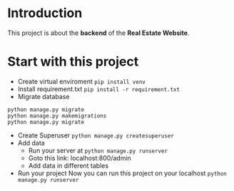 # Introduction
This project is about the __backend__ of the **Real Estate Website**.
# Start with this project
* Create virtual enviroment
```pip install venv ```
* Install requirement.txt 
```pip install -r requirement.txt ```
* Migrate database
```
python manage.py migrate
python manage.py makemigrations
python manage.py migrate 
```
* Create Superuser
```python manage.py createsuperuser ```
* Add data
    * Run your server at ```python manage.py runserver``` 
    * Goto this link: localhost:800/admin
    * Add data in different tables
* Run your project
Now you can run this project on your localhost 
```python manage.py runserver  ```

